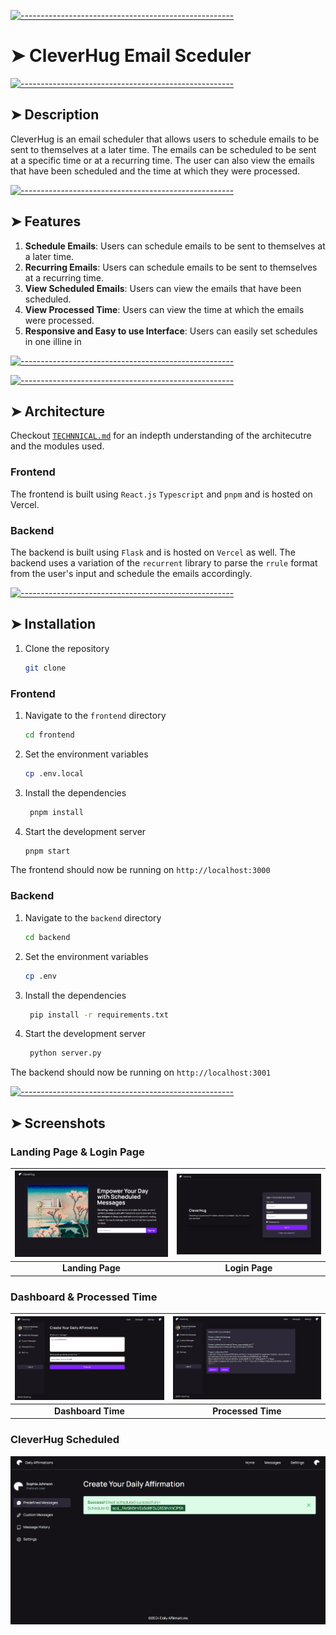 <!-- ⚠️ This README has been generated from the file(s) "blueprint.md" ⚠️-->

[![-----------------------------------------------------](https://raw.githubusercontent.com/andreasbm/readme/master/assets/lines/aqua.png)](#cleverhug-email-sceduler)

# ➤ CleverHug Email Sceduler

[![-----------------------------------------------------](https://raw.githubusercontent.com/andreasbm/readme/master/assets/lines/aqua.png)](#description)

## ➤ Description

CleverHug is an email scheduler that allows users to schedule emails to be sent to themselves at a later time. The emails can be scheduled to be sent at a specific time or at a recurring time. The user can also view the emails that have been scheduled and the time at which they were processed.

[![-----------------------------------------------------](https://raw.githubusercontent.com/andreasbm/readme/master/assets/lines/aqua.png)](#features)

## ➤ Features

1. **Schedule Emails**: Users can schedule emails to be sent to themselves at a later time.
2. **Recurring Emails**: Users can schedule emails to be sent to themselves at a recurring time.
3. **View Scheduled Emails**: Users can view the emails that have been scheduled.
4. **View Processed Time**: Users can view the time at which the emails were processed.
5. **Responsive and Easy to use Interface**: Users can easily set schedules in one illine in

[![-----------------------------------------------------](https://raw.githubusercontent.com/andreasbm/readme/master/assets/lines/aqua.png)](#technologies)

[![-----------------------------------------------------](https://raw.githubusercontent.com/andreasbm/readme/master/assets/lines/aqua.png)](#architecture)

## ➤ Architecture

Checkout [`TECHNNICAL.md`](./TECHNICAL.md) for an indepth understanding of the architecutre and the modules used.

### Frontend

The frontend is built using `React.js` `Typescript` and `pnpm` and is hosted on Vercel.

### Backend

The backend is built using `Flask` and is hosted on `Vercel` as well.
The backend uses a variation of the `recurrent` library to parse the `rrule` format from the user's input and schedule the emails accordingly.

[![-----------------------------------------------------](https://raw.githubusercontent.com/andreasbm/readme/master/assets/lines/aqua.png)](#installation)

## ➤ Installation

1. Clone the repository

   ```bash
   git clone
   ```

### Frontend

1. Navigate to the `frontend` directory

   ```bash
   cd frontend
   ```

2. Set the environment variables

   ```bash
   cp .env.local
   ```

3. Install the dependencies

   ```bash
    pnpm install
   ```

4. Start the development server
   ```bash
   pnpm start
   ```

The frontend should now be running on `http://localhost:3000`

### Backend

1. Navigate to the `backend` directory

   ```bash
   cd backend

   ```

2. Set the environment variables

   ```bash
   cp .env
   ```

3. Install the dependencies

   ```bash
    pip install -r requirements.txt
   ```

4. Start the development server
   ```bash
    python server.py
   ```

The backend should now be running on `http://localhost:3001`

[![-----------------------------------------------------](https://raw.githubusercontent.com/andreasbm/readme/master/assets/lines/aqua.png)](#screenshots)

## ➤ Screenshots

### Landing Page & Login Page

| ![Landing Page](./screenshots/landing.png) | ![Login Page](./screenshots/login.png) |
| :----------------------------------------: | :------------------------------------: |
|              **Landing Page**              |             **Login Page**             |

### Dashboard & Processed Time

| ![Dashboard Page](./screenshots/dashboard.png) | ![Processed Time](./screenshots/processed_time.png) |
| :--------------------------------------------: | :-------------------------------------------------: |
|               **Dashboard Time**               |                 **Processed Time**                  |

### CleverHug Scheduled

![Affirmations Scheduled](./screenshots/scheduled.png)

